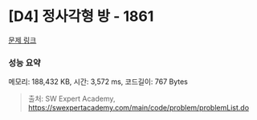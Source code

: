 # [D4] 정사각형 방 - 1861 

[문제 링크](https://swexpertacademy.com/main/code/problem/problemDetail.do?contestProbId=AV5LtJYKDzsDFAXc) 

### 성능 요약

메모리: 188,432 KB, 시간: 3,572 ms, 코드길이: 767 Bytes



> 출처: SW Expert Academy, https://swexpertacademy.com/main/code/problem/problemList.do